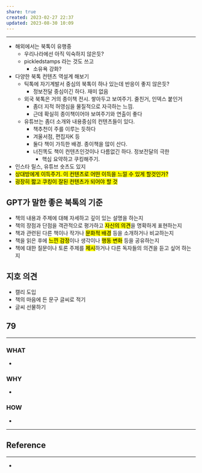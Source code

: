 ```yaml
---
share: true
created: 2023-02-27 22:37
updated: 2023-08-30 10:09
---
```


---
- 해외에서는 북톡이 유행중
	- 우리나라에선 아직 익숙하지 않은듯?
	- pickledstamps 라는 것도 쓰고
		- 소유욕 강화?
- 다양한 북톡 컨텐츠 역설계 해보기
	- 틱톡에 자기계발서 중심의 북톡이 하나 있는데 반응이 좋지 않은듯?
		- 정보전달 중심이긴 하다. 재미 없음
	- 외국 북톡은 거의 종이책 전시. 쌓아두고 보여주기. 줄친거, 인덱스 붙인거
		- 좀더 지적 허영심을 물질적으로 자극하는 느낌.
		- 근데 확실히 종이책이어야 보여주기와 연출이 좋다
	- 유튜브는 좀더 소개와 내용중심의 컨텐츠들이 있다.
		- 책추천이 주를 이루는 듯하다
		- 겨울서점, 편집자K 등
		- 둘다 책이 가득한 배경. 종이책을 많이 산다.
		- 너진똑도 책이 컨텐츠인것이나 다름없긴 하다. 정보전달의 극한
			- 핵심 요약하고 쿠킹해주기. 
- 인스타 릴스, 유튜브 숏츠도 있지
- <mark class="hltr-red">상대방에게 이득주기. 이 컨텐츠로 어떤 이득을 느낄 수 있게 할것인가?</mark>
- <mark class="hltr-red">굉장히 짧고 쿠킹이 잘된 컨텐츠가 되어야 할 것</mark>


## GPT가 말한 좋은 북톡의 기준
- 책의 내용과 주제에 대해 자세하고 깊이 있는 설명을 하는지
- 책의 장점과 단점을 객관적으로 평가하고 <mark class="hltr-red">자신의 의견</mark>을 명확하게 표현하는지
- 책과 관련된 다른 책이나 작가나 <mark class="hltr-red">문화적 배경</mark> 등을 소개하거나 비교하는지
- 책을 읽은 후에 <mark class="hltr-red">느낀 감정</mark>이나 생각이나 <mark class="hltr-red">행동 변화</mark> 등을 공유하는지
- 책에 대한 질문이나 토론 주제를 <mark class="hltr-red">제시</mark>하거나 다른 독자들의 의견을 듣고 싶어 하는지

## 지호 의견
- 캘리 도입
- 책의 마음에 든 문구 글씨로 적기 
- 글씨 선물하기


## 79
---
### WHAT
- 
### WHY
- 
### HOW
- 
---




## Reference
---
- 